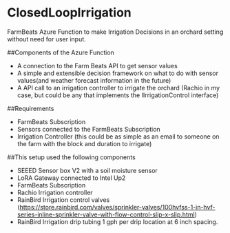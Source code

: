 # ClosedLoopIrrigation
FarmBeats Azure Function to make Irrigation Decisions in an orchard setting without need for user input.

##Components of the Azure Function
- A connection to the Farm Beats API to get sensor values
- A simple and extensible decision framework on what to do with sensor values(and weather forecast information in the future)
- A API call to an irrigation controller to irrigate the orchard (Rachio in my case, but could be any that implements the IIrrigationControl interface)
 
 ##Requirements
 - FarmBeats Subscription
 - Sensors connected to the FarmBeats Subscription
 - Irrigation Controller (this could be as simple as an email to someone on the farm with the block and duration to irrigate)
 
 
 ##This setup used the following components
 - SEEED Sensor box V2 with a soil moisture sensor
 - LoRA Gateway connected to Intel Up2
 - FarmBeats Subscription
 - Rachio Irrigation controller
 - RainBird Irrigation control valves (https://store.rainbird.com/valves/sprinkler-valves/100hvfss-1-in-hvf-series-inline-sprinkler-valve-with-flow-control-slip-x-slip.html)
 - RainBird Irrigation drip tubing 1 gph per drip location at 6 inch spacing.
 
